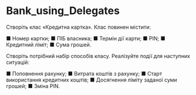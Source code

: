 # Bank_using_Delegates
Створіть клас «Кредитна картка». Клас повинен містити:

■ Номер картки;
■ ПІБ власника;
■ Термін дії карти;
■ PIN;
■ Кредитний ліміт;
■ Сума грошей.

Створіть потрібний набір способів класу. Реалізуйте
події для наступних ситуацій:

■ Поповнення рахунку;
■ Витрата коштів з рахунку;
■ Старт використання кредитних коштів;
■ Досягнення ліміту заданої суми грошей;
■ Зміна PIN.
